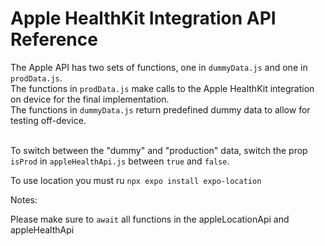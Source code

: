# Apple HealthKit Integration API Reference
The Apple API has two sets of functions, one in `dummyData.js` and one in `prodData.js`.<br/>
The functions in `prodData.js` make calls to the Apple HealthKit integration on device for the final implementation.<br/>
The functions in `dummyData.js` return predefined dummy data to allow for testing off-device.<br/><br/>

To switch between the "dummy" and "production" data, switch the prop `isProd` in `appleHealthApi.js` between `true` and `false`.<br/>

To use location you must ru `npx expo install expo-location`

Notes:

Please make sure to `await` all functions in the appleLocationApi and appleHealthApi
